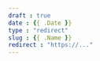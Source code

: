 ```yaml
---
draft : true
date : {{ .Date }}
type : "redirect"
slug : {{ .Name }}
redirect : "https://..."
---
```


<!--
Add new redirect page with 

```r
new_content("Title", kind = "redirect")
```

change draft to false to publish
!-->